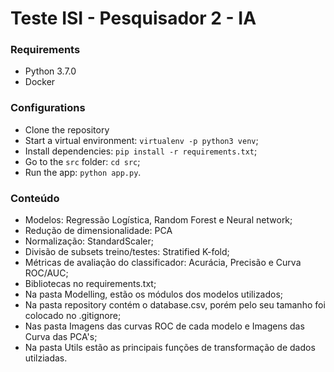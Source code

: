 # Teste ISI - Pesquisador 2 - IA

### Requirements
- Python 3.7.0
- Docker

### Configurations
- Clone the repository
- Start a virtual environment: `virtualenv -p python3 venv`;
- Install dependencies: `pip install -r requirements.txt`;
- Go to the `src` folder: `cd src`;
- Run the app: `python app.py`.

### Conteúdo
- Modelos: Regressão Logística, Random Forest e Neural network;
- Redução de dimensionalidade: PCA
- Normalização: StandardScaler;
- Divisão de subsets treino/testes: Stratified K-fold;
- Métricas de avaliação do classificador: Acurácia, Precisão e Curva ROC/AUC;
- Bibliotecas no requirements.txt;
- Na pasta Modelling, estão os módulos dos modelos utilizados;
- Na pasta repository contém o database.csv, porém pelo seu tamanho foi colocado no .gitignore;
- Nas pasta Imagens das curvas ROC de cada modelo e Imagens das Curva das PCA's;
- Na pasta Utils estão as principais funções de transformação de dados utilziadas.




